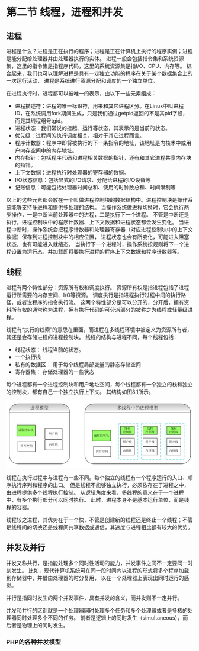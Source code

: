 # 第二节 线程，进程和并发

## 进程
进程是什么？进程是正在执行的程序；进程是正在计算机上执行的程序实例；进程是能分配给处理器并由处理器执行的实体。
进程一般会包括指令集和系统资源集，这里的指令集是指程序代码，这里的系统资源集是指I/O、CPU、内存等。
综合起来，我们也可以理解进程是具有一定独立功能的程序在关于某个数据集合上的一次运行活动，
进程是系统进行资源分配和调度的一个独立单位。

在进程执行时，进程都可以被唯一的表示，由以下一些元素组成：

* 进程描述符：进程的唯一标识符，用来和其它进程区分。在Linux中叫进程ID，在系统调用fork期间生成，只是我们通过getpid返回的不是其pid字段，而是其线程组号tgid。
* 进程状态：我们常说的挂起、运行等状态，其表示的是当前的状态。
* 优先级：进程间的执行调度相关，相对于其它进程而言。
* 程序计数器：程序中即将被执行的下一条指令的地址，该地址是内核术中或用户内存空间中的内存地址。
* 内存指针：包括程序代码和进程相关数据的指针，还有和其它进程共享内存块的指针。
* 上下文数据：进程执行时处理器的寄存器的数据。
* I/O状态信息：包括显式的I/O请求、分配给进程的I/O设备等
* 记账信息：可能包括处理器时间总和、使用的时钟数总和、时间限制等

以上的这些元素都会放在一个叫做进程控制块的数据结构中。进程控制块是操作系统能够支持多进程和提供多处理的结构。
当操作系统做进程切换时，它会执行两步操作，一是中断当前处理器中的进程，二是执行下一个进程。
不管是中断还是执行，进程控制块中的程序计数器、上下文数据和进程状态都会发生变化。
当进程中断时，操作系统会把程序计数器和处理器寄存器（对应进程控制块中的上下文数据）保存到进程控制块中的相应位置，
进程状态也会有所变化，可能进入阻塞状态，也有可能进入就绪态。
当执行下一个进程时，操作系统按规则将下一个进程设置为运行态，并加载即将要执行进程的程序上下文数据和程序计数器等。

## 线程
进程有两个特性部分：资源所有权和调度执行。
资源所有权是指进程包括了进程运行所需要的内存空间、I/O等资源。
调度执行是指进程执行过程中间的执行路径，或者说程序的指令执行流。
这两个特性部分是可以分开的，分开后，拥有资料所有权的通常称为进程，拥有执行代码的可分派部分的被称之为线程或轻量级进程。

线程有“执行的线索”的意思在里面，而进程在多线程环境中被定义为资源所有者，其还是会存储进程的进程控制块。
线程的结构与进程不同，每个线程包括：

* 线程状态： 线程当前的状态。
* 一个执行栈
* 私有的数据区： 用于每个线程局部变量的静态存储空间
* 寄存器集： 存储处理器的一些状态

每个进程都有一个进程控制块和用户地址空间，每个线程都有一个独立的栈和独立的控制块，都有自己一个独立执行上下文。
其结构如图8.1所示。

![图8.1 进程模型图](../images/chapt08/08-02-01-thread-model.jpg)

线程在执行过程中与进程有一些不同。每个独立的线程有一个程序运行的入口、顺序执行序列和程序的出口。
但是线程不能够独立执行，必须依存在于进程之中，由进程提供多个线程执行控制。
从逻辑角度来看，多线程的意义在于一个进程中，有多个执行部分可以同时执行。
此时，进程本身不是基本运行单位，而是线程的容器。

线程较之进程，其优势在于一个快，不管是创建新的线程还是终止一个线程；不管是线程间的切换还是线程间共享数据或通信，其速度与进程相比都有较大的优势。

## 并发及并行
并发又称共行，是指能处理多个同时性活动的能力，并发事件之间不一定要同一时刻发生。
比如，现代计算机系统可在同一段时间内以进程的形式将多个程序加载到存储器中，并借由处理器的时分复用，
以在一个处理器上表现出同时运行的感觉。

并行是指同时发生的两个并发事件，具有并发的含义，而并发则不一定并行。

并发和并行的区别就是一个处理器同时处理多个任务和多个处理器或者是多核的处理器同时处理多个不同的任务。
前者是逻辑上的同时发生（simultaneous），而后者是物理上的同时发生。

### PHP的各种并发模型
